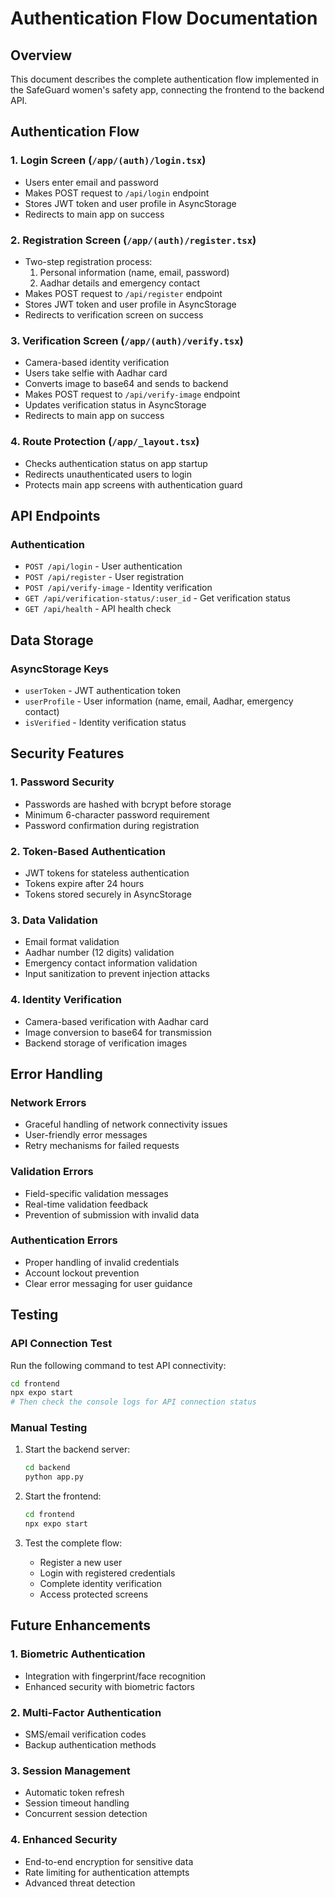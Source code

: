 # Authentication Flow Documentation

## Overview
This document describes the complete authentication flow implemented in the SafeGuard women's safety app, connecting the frontend to the backend API.

## Authentication Flow

### 1. Login Screen (`/app/(auth)/login.tsx`)
- Users enter email and password
- Makes POST request to `/api/login` endpoint
- Stores JWT token and user profile in AsyncStorage
- Redirects to main app on success

### 2. Registration Screen (`/app/(auth)/register.tsx`)
- Two-step registration process:
  1. Personal information (name, email, password)
  2. Aadhar details and emergency contact
- Makes POST request to `/api/register` endpoint
- Stores JWT token and user profile in AsyncStorage
- Redirects to verification screen on success

### 3. Verification Screen (`/app/(auth)/verify.tsx`)
- Camera-based identity verification
- Users take selfie with Aadhar card
- Converts image to base64 and sends to backend
- Makes POST request to `/api/verify-image` endpoint
- Updates verification status in AsyncStorage
- Redirects to main app on success

### 4. Route Protection (`/app/_layout.tsx`)
- Checks authentication status on app startup
- Redirects unauthenticated users to login
- Protects main app screens with authentication guard

## API Endpoints

### Authentication
- `POST /api/login` - User authentication
- `POST /api/register` - User registration
- `POST /api/verify-image` - Identity verification
- `GET /api/verification-status/:user_id` - Get verification status
- `GET /api/health` - API health check

## Data Storage

### AsyncStorage Keys
- `userToken` - JWT authentication token
- `userProfile` - User information (name, email, Aadhar, emergency contact)
- `isVerified` - Identity verification status

## Security Features

### 1. Password Security
- Passwords are hashed with bcrypt before storage
- Minimum 6-character password requirement
- Password confirmation during registration

### 2. Token-Based Authentication
- JWT tokens for stateless authentication
- Tokens expire after 24 hours
- Tokens stored securely in AsyncStorage

### 3. Data Validation
- Email format validation
- Aadhar number (12 digits) validation
- Emergency contact information validation
- Input sanitization to prevent injection attacks

### 4. Identity Verification
- Camera-based verification with Aadhar card
- Image conversion to base64 for transmission
- Backend storage of verification images

## Error Handling

### Network Errors
- Graceful handling of network connectivity issues
- User-friendly error messages
- Retry mechanisms for failed requests

### Validation Errors
- Field-specific validation messages
- Real-time validation feedback
- Prevention of submission with invalid data

### Authentication Errors
- Proper handling of invalid credentials
- Account lockout prevention
- Clear error messaging for user guidance

## Testing

### API Connection Test
Run the following command to test API connectivity:
```bash
cd frontend
npx expo start
# Then check the console logs for API connection status
```

### Manual Testing
1. Start the backend server:
   ```bash
   cd backend
   python app.py
   ```

2. Start the frontend:
   ```bash
   cd frontend
   npx expo start
   ```

3. Test the complete flow:
   - Register a new user
   - Login with registered credentials
   - Complete identity verification
   - Access protected screens

## Future Enhancements

### 1. Biometric Authentication
- Integration with fingerprint/face recognition
- Enhanced security with biometric factors

### 2. Multi-Factor Authentication
- SMS/email verification codes
- Backup authentication methods

### 3. Session Management
- Automatic token refresh
- Session timeout handling
- Concurrent session detection

### 4. Enhanced Security
- End-to-end encryption for sensitive data
- Rate limiting for authentication attempts
- Advanced threat detection